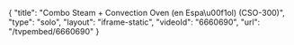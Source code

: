 {
    "title": "Combo Steam + Convection Oven (en Espa\u00f1ol) (CSO-300)",
    "type": "solo",
    "layout": "iframe-static",
    "videoId": "6660690",
    "url": "\/tvpembed\/6660690"
}